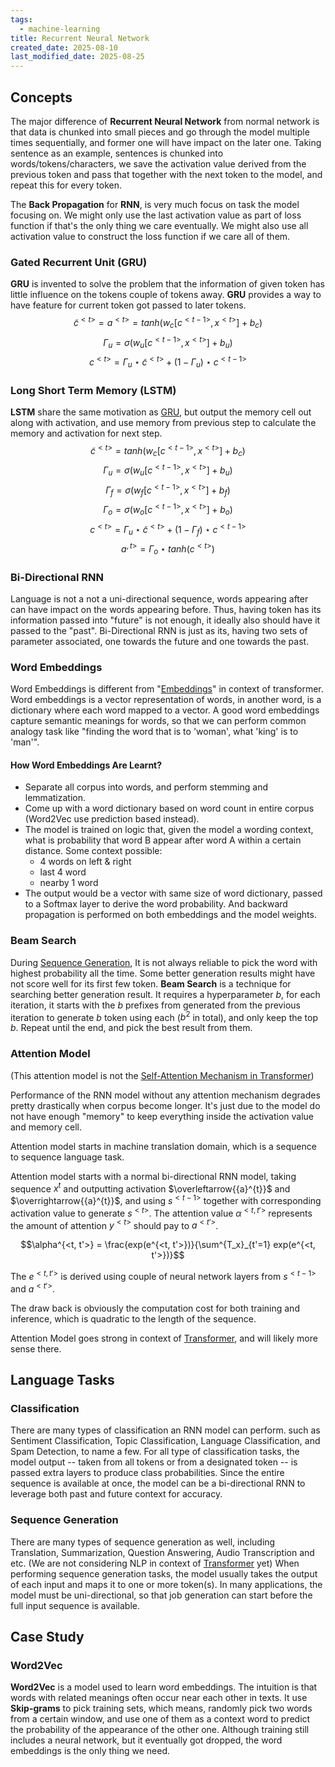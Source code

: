```yaml
---
tags:
  - machine-learning
title: Recurrent Neural Network
created_date: 2025-08-10
last_modified_date: 2025-08-25
---
```


## Concepts

The major difference of **Recurrent Neural Network** from normal network is that data is chunked into small pieces and go through the model multiple times sequentially, and former one will have impact on the later one. Taking sentence as an example, sentences is chunked into words/tokens/characters, we save the activation value derived from the previous token and pass that together with the next token to the model, and repeat this for every token.

The **Back Propagation** for **RNN**, is very much focus on task the model focusing on. We might only use the last activation value as part of loss function if that's the only thing we care eventually. We might also use all activation value to construct the loss function if we care all of them.

### Gated Recurrent Unit (GRU)

**GRU** is invented to solve the problem that the information of given token has little influence on the tokens couple of tokens away. **GRU** provides a way to have feature for current token got passed to later tokens.
$$\tilde{c}^{<t>} = a^{<t>} = tanh(w_c[c^{<t-1>}, x^{<t>}] + b_c)$$
$$\Gamma_u = \sigma(w_u[c^{<t-1>}, x^{<t>}] + b_u)$$
$$c^{<t>} = \Gamma_u \star \tilde{c}^{<t>} + (1 - \Gamma_u) \star {c}^{<t-1>}$$

### Long Short Term Memory (LSTM)

**LSTM** share the same motivation as [GRU](#Gated%20Recurrent%20Unit%20(GRU)), but output the memory cell out along with activation, and use memory from previous step to calculate the memory and activation for next step.
$$\tilde{c}^{<t>} = tanh(w_c[c^{<t-1>}, x^{<t>}] + b_c)$$
$$\Gamma_u = \sigma(w_u[c^{<t-1>}, x^{<t>}] + b_u)$$
$$\Gamma_f = \sigma(w_f[c^{<t-1>}, x^{<t>}] + b_f)$$
$$\Gamma_o = \sigma(w_o[c^{<t-1>}, x^{<t>}] + b_o)$$
$$c^{<t>} = \Gamma_u \star \tilde{c}^{<t>} + (1 - \Gamma_f) \star {c}^{<t-1>}$$
$$a^{,t>} = \Gamma_o \star tanh(c^{<t>})$$

### Bi-Directional RNN

Language is not a not a uni-directional sequence, words appearing after can have impact on the words appearing before. Thus, having token has its information passed into "future" is not enough, it ideally also should have it passed to the "past". Bi-Directional RNN is just as its, having two sets of parameter associated, one towards the future and one towards the past.

### Word Embeddings

Word Embeddings is different from "[Embeddings](note/by/developer/transformer.md#Embeddings)" in context of transformer. Word embeddings is a vector representation of words, in another word, is a dictionary where each word mapped to a vector. A good word embeddings capture semantic meanings for words, so that we can perform common analogy task like "finding the word that is to 'woman', what 'king' is to 'man'".

#### How Word Embeddings Are Learnt?

- Separate all corpus into words, and perform stemming and lemmatization.
- Come up with a word dictionary based on word count in entire corpus (Word2Vec use prediction based instead).
- The model is trained on logic that, given the model a wording context, what is probability that word B appear after word A within a certain distance. Some context possible:
	- 4 words on left & right
	- last 4 word
	- nearby 1 word
- The output would be a vector with same size of word dictionary, passed to a Softmax layer to derive the word probability. And backward propagation is performed on both embeddings and the model weights.

### Beam Search

During [Sequence Generation](#Sequence%20Generation), It is not always reliable to pick the word with highest probability all the time. Some better generation results might have not score well for its first few token. **Beam Search** is a technique for searching better generation result. It requires a hyperparameter $b$, for each iteration, it starts with the $b$ prefixes from generated from the previous iteration to generate $b$ token using each ($b^2$ in total), and only keep the top $b$. Repeat until the end, and pick the best result from them.

### Attention Model

(This attention model is not the [Self-Attention Mechanism in Transformer](note/by/developer/transformer.md#Self%20Attention%20Mechanism))

Performance of the RNN model without any attention mechanism degrades pretty drastically when corpus become longer. It's just due to the model do not have enough "memory" to keep everything inside the activation value and memory cell.

Attention model starts in machine translation domain, which is a sequence to sequence language task.

Attention model starts with a normal bi-directional RNN model, taking sequence $x^{t}$ and outputting activation $\overleftarrow{{a}^{t}}$ and $\overrightarrow{{a}^{t}}$, and using $s^{<t-1>}$ together with corresponding activation value to generate $s^{<t>}$. The attention value $\alpha^{<t, t'>}$ represents the amount of attention $y^{<t>}$ should pay to $a^{<t'>}$.

$$\alpha^{<t, t'>} = \frac{exp(e^{<t, t'>})}{\sum^{T_x}_{t'=1} exp(e^{<t, t'>})}$$

The $e^{<t, t'>}$ is derived using couple of neural network layers from $s^{<t-1>}$ and $a^{<t'>}$.

The draw back is obviously the computation cost for both training and inference, which is quadratic to the length of the sequence.

Attention Model goes strong in context of [Transformer](note/by/developer/transformer.md), and will likely more sense there.

## Language Tasks

### Classification

There are many types of classification an RNN model can perform. such as Sentiment Classification, Topic Classification, Language Classification, and Spam Detection, to name a few. For all type of classification tasks, the model output -- taken from all tokens or from a designated token -- is passed extra layers to produce class probabilities. Since the entire sequence is available at once, the model can be a bi-directional RNN to leverage both past and future context for accuracy.

### Sequence Generation

There are many types of sequence generation as well, including Translation, Summarization, Question Answering, Audio Transcription and etc. (We are not considering NLP in context of [Transformer](note/by/developer/transformer.md) yet) When performing sequence generation tasks, the model usually takes the output of each input and maps it to one or more token(s). In many applications, the model must be uni-directional, so that job generation can start before the full input sequence is available.

## Case Study

### Word2Vec

**Word2Vec** is a model used to learn word embeddings. The intuition is that words with related meanings often occur near each other in texts. It use **Skip-grams** to pick training sets, which means, randomly pick two words from a certain window, and use one of them as a context word to predict the probability of the appearance of the other one. Although training still includes a neural network, but it eventually got dropped, the word embeddings is the only thing we need.